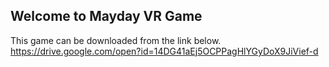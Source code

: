 ## Welcome to Mayday VR Game 
This game can be downloaded from the link below.
https://drive.google.com/open?id=14DG41aEj5OCPPagHlYGyDoX9JiVief-d
